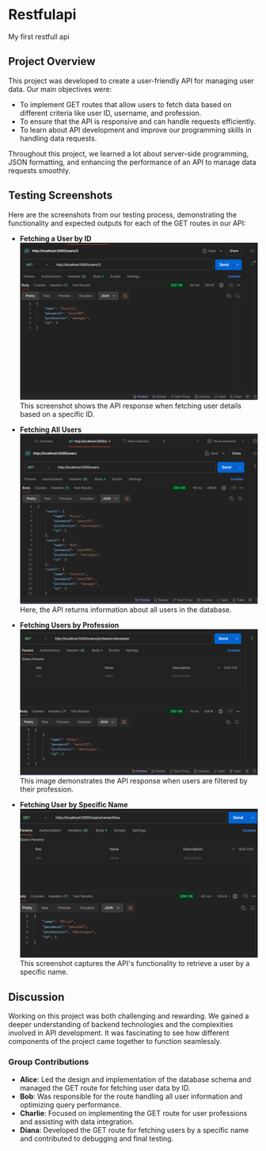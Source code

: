 # Restfulapi
My first restfull api

## Project Overview

This project was developed to create a user-friendly API for managing user data. Our main objectives were:
- To implement GET routes that allow users to fetch data based on different criteria like user ID, username, and profession.
- To ensure that the API is responsive and can handle requests efficiently.
- To learn about API development and improve our programming skills in handling data requests.

Throughout this project, we learned a lot about server-side programming, JSON formatting, and enhancing the performance of an API to manage data requests smoothly.

## Testing Screenshots

Here are the screenshots from our testing process, demonstrating the functionality and expected outputs for each of the GET routes in our API:

- **Fetching a User by ID**  
  ![Fetching a User by ID](images/id.png)  
  This screenshot shows the API response when fetching user details based on a specific ID.

- **Fetching All Users**  
  ![Fetching All Users](images/user.png)  
  Here, the API returns information about all users in the database.

- **Fetching Users by Profession**  
  ![Fetching Users by Profession](images/profession.png)  
  This image demonstrates the API response when users are filtered by their profession.

- **Fetching User by Specific Name**  
  ![Fetching User by Specific Name](images/specificname.png)  
  This screenshot captures the API's functionality to retrieve a user by a specific name.

## Discussion

Working on this project was both challenging and rewarding. We gained a deeper understanding of backend technologies and the complexities involved in API development. It was fascinating to see how different components of the project came together to function seamlessly.

### Group Contributions
- **Alice**: Led the design and implementation of the database schema and managed the GET route for fetching user data by ID.
- **Bob**: Was responsible for the route handling all user information and optimizing query performance.
- **Charlie**: Focused on implementing the GET route for user professions and assisting with data integration.
- **Diana**: Developed the GET route for fetching users by a specific name and contributed to debugging and final testing.

